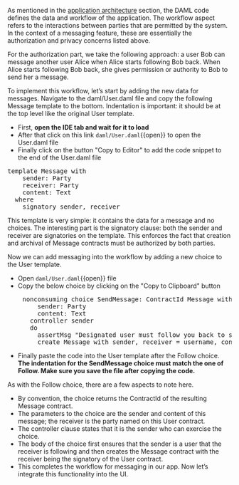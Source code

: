 As mentioned in the [application architecture](https://docs.daml.com/getting-started/app-architecture.html) section, the DAML code defines the data and workflow of the application. The workflow aspect refers to the interactions between parties that are permitted by the system. In the context of a messaging feature, these are essentially the authorization and privacy concerns listed above.

For the authorization part, we take the following approach: a user Bob can message another user Alice when Alice starts following Bob back. When Alice starts following Bob back, she gives permission or authority to Bob to send her a message.

To implement this workflow, let’s start by adding the new data for messages. Navigate to the daml/User.daml file and copy the following Message template to the bottom. Indentation is important: it should be at the top level like the original User template.

- First, **open the IDE tab and wait for it to load**
- After that click on this link `daml/User.daml`{{open}} to open the User.daml file
- Finally click on the button "Copy to Editor" to add the code snippet to the end of the User.daml file

<pre class="file" data-filename="daml/User.daml" data-target="append">
template Message with
    sender: Party
    receiver: Party
    content: Text
  where
    signatory sender, receiver
</pre>

This template is very simple: it contains the data for a message and no choices. The interesting part is the signatory clause: both the sender and receiver are signatories on the template. This enforces the fact that creation and archival of Message contracts must be authorized by both parties.

Now we can add messaging into the workflow by adding a new choice to the User template.

- Open `daml/User.daml`{{open}} file
- Copy the below choice by clicking on the "Copy to Clipboard" button
<pre class="file" data-target="clipboard">
    nonconsuming choice SendMessage: ContractId Message with
        sender: Party
        content: Text
      controller sender
      do
        assertMsg "Designated user must follow you back to send a message" (elem sender following)
        create Message with sender, receiver = username, content
</pre>

- Finally paste the code into the User template after the Follow choice. **The indentation for the SendMessage choice must match the one of Follow. Make sure you save the file after copying the code.**

As with the Follow choice, there are a few aspects to note here.

- By convention, the choice returns the ContractId of the resulting Message contract.
- The parameters to the choice are the sender and content of this message; the receiver is the party named on this User contract.
- The controller clause states that it is the sender who can exercise the choice.
- The body of the choice first ensures that the sender is a user that the receiver is following and then creates the Message contract with the receiver being the signatory of the User contract.
- This completes the workflow for messaging in our app. Now let’s integrate this functionality into the UI.
